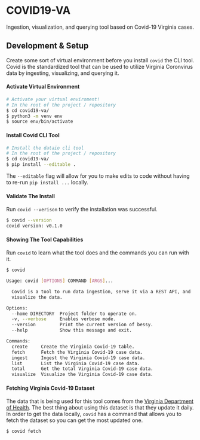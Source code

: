 # COVID19-VA

Ingestion, visualization, and querying tool based on Covid-19 Virginia cases.

## Development & Setup

Create some sort of virtual environment before you install `covid` the CLI tool.
Covid is the standardized tool that can be used to utilize Virginia Coronvirus data
by ingesting, visualizing, and querying it.

#### Activate Virtual Environment

```sh
# Activate your virtual enviroment!
# In the root of the project / repository
$ cd covid19-va/
$ python3 -m venv env
$ source env/bin/activate
```

#### Install Covid CLI Tool

```sh
# Install the dataio cli tool
# In the root of the project / repository
$ cd covid19-va/
$ pip install --editable .
```

The `--editable` flag will allow for you to make edits to code without having to
re-run `pip install ...` locally.

#### Validate The Install

Run `covid --verison` to verify the installation was successful.

```sh
$ covid --version
covid version: v0.1.0
```

#### Showing The Tool Capabilities

Run `covid` to learn what the tool does and the commands you can run with it.

```sh
$ covid

Usage: covid [OPTIONS] COMMAND [ARGS]...

  Covid is a tool to run data ingestion, serve it via a REST API, and
  visualize the data.

Options:
  --home DIRECTORY  Project folder to operate on.
  -v, --verbose     Enables verbose mode.
  --version         Print the current version of bessy.
  --help            Show this message and exit.

Commands:
  create     Create the Virginia Covid-19 table.
  fetch      Fetch the Virginia Covid-19 case data.
  ingest     Ingest the Virginia Covid-19 case data.
  list       List the Virginia Covid-19 case data.
  total      Get the total Virginia Covid-19 case data.
  visualize  Visualize the Virginia Covid-19 case data.
```

#### Fetching Virginia Covid-19 Dataset

The data that is being used for this tool comes from the [Virginia Department of Health](http://www.vdh.virginia.gov/coronavirus/). The best thing about using this dataset is that they update it daily. In order to get the data locally, `covid` has a command that allows you to fetch the dataset so you can get the most updated one.

```sh
$ covid fetch
```
